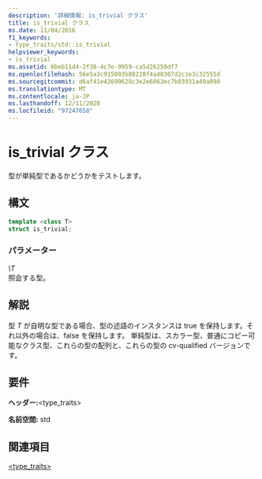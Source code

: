 ```yaml
---
description: '詳細情報: is_trivial クラス'
title: is_trivial クラス
ms.date: 11/04/2016
f1_keywords:
- type_traits/std::is_trivial
helpviewer_keywords:
- is_trivial
ms.assetid: 6beb11d4-2f38-4c7e-9959-ca5d26250df7
ms.openlocfilehash: 56e5a3c915893b88228f4a40307d2c1e3c32555d
ms.sourcegitcommit: d6af41e42699628c3e2e6063ec7b03931a49a098
ms.translationtype: MT
ms.contentlocale: ja-JP
ms.lasthandoff: 12/11/2020
ms.locfileid: "97247658"
---
```

# <a name="is_trivial-class"></a>is_trivial クラス

型が単純型であるかどうかをテストします。

## <a name="syntax"></a>構文

```cpp
template <class T>
struct is_trivial;
```

### <a name="parameters"></a>パラメーター

*\T*\
照会する型。

## <a name="remarks"></a>解説

型 *T* が自明な型である場合、型の述語のインスタンスは true を保持します。それ以外の場合は、false を保持します。 単純型は、スカラー型、普通にコピー可能なクラス型、これらの型の配列と、これらの型の cv-qualified バージョンです。

## <a name="requirements"></a>要件

**ヘッダー:**\<type_traits>

**名前空間:** std

## <a name="see-also"></a>関連項目

[<type_traits>](../standard-library/type-traits.md)
